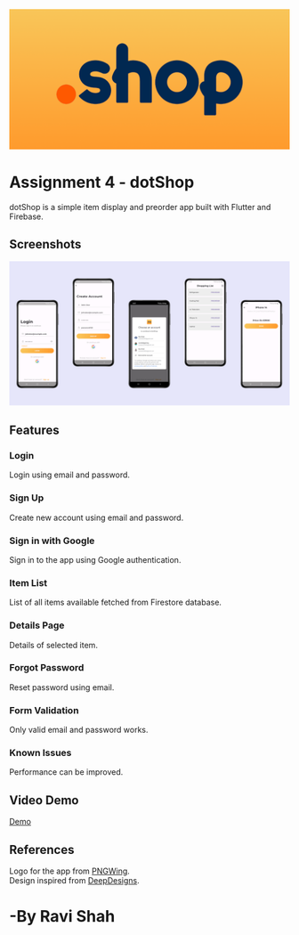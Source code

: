 <img align="centre" src="screenshots/logo_bg_landscape.png" width=512>

# Assignment 4 - dotShop
dotShop is a simple item display and preorder app built with Flutter and Firebase.

## Screenshots
<img src="screenshots/screens.png"/>

## Features

### Login
Login using email and password.

### Sign Up
Create new account using email and password.

### Sign in with Google
Sign in to the app using Google authentication.

### Item List
List of all items available fetched from Firestore database.

### Details Page
Details of selected item.

### Forgot Password
Reset password using email.

### Form Validation
Only valid email and password works.

### Known Issues
Performance can be improved.

## Video Demo
[Demo](https://drive.google.com/file/d/1hS_suWPy7TXbQwpMy1ofPHwaSEjoNDII/view?usp=drive_link)

## References
Logo for the app from [PNGWing](https://www.pngwing.com/en/free-png-nuldz).</br>
Design inspired from [DeepDesigns](https://www.epicpxls.com/items/ios-mobile-app-login-signup).

# -By Ravi Shah